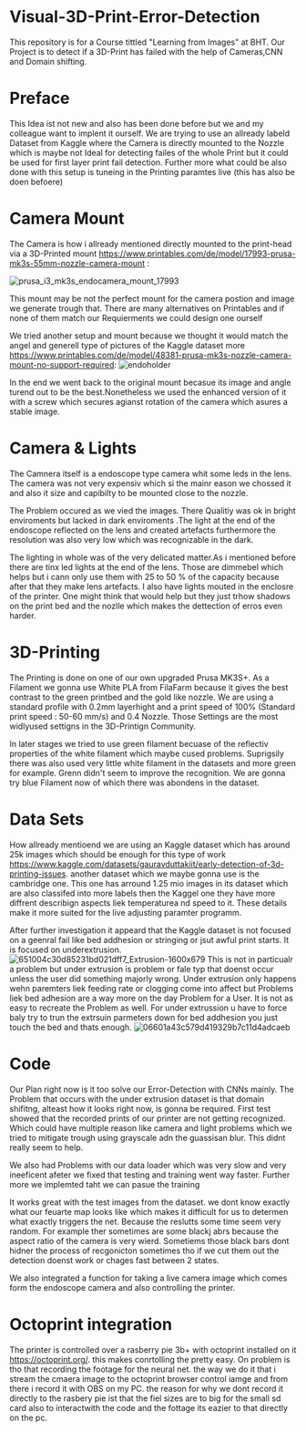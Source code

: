 # Visual-3D-Print-Error-Detection
This repository is for a Course tittled "Learning from Images" at BHT. Our Project is to detect if a 3D-Print has failed with the help of Cameras,CNN and Domain shifting.

# Preface
This Idea ist not new and also has been done before but we and my colleague want to implent it ourself. We are trying to use an allready labeld Dataset from Kaggle where the Camera is directly mounted to the Nozzle which is maybe not Ideal for detecting failes of the whole Print but it could be used for first layer print fail detection. Further more what could be also done with this setup is tuneing in the Printing paramtes live (this has also be doen befoere)

# Camera Mount 
The Camera is how i allready mentioned directly mounted to the print-head via a 3D-Printed mount https://www.printables.com/de/model/17993-prusa-mk3s-55mm-nozzle-camera-mount : 

![prusa_i3_mk3s_endocamera_mount_17993](https://github.com/prenzelprinz/Visual-3D-Print-Error-Detection/assets/132297533/261fa786-227b-4fea-8149-536212d40aad)

This mount may be not the perfect mount for the camera postion and image we generate trough that. There are many alternatives on Printables and if none of them match our Requierments we could design one ourself 

We tried another setup and mount because we thought it would match the angel and generell type of pictures of the Kaggle dataset more https://www.printables.com/de/model/48381-prusa-mk3s-nozzle-camera-mount-no-support-required:
![endoholder](https://github.com/prenzelprinz/Visual-3D-Print-Error-Detection/assets/132297533/51e9bb7a-48fd-4496-a051-a5fb4b7486bd)

In the end we went back to the original mount becasue its image and angle turend out to be the best.Nonetheless we used the enhanced version of it with a screw which secures agianst rotation of the camera which asures a stable image. 

# Camera & Lights 
The Camnera itself is a endoscope type camera whit some leds in the lens. The camera was not very expensiv which si the mainr eason we chossed it and also it size and capibilty to be mounted close to the nozzle. 

The Problem occured as we vied the images. There Qualitiy was ok in bright enviroments but lacked in dark enviroments .The light at the end of the endoscope reflected on the lens and created artefacts furthermore the resolution was also very low which was recognizable in the dark. 

The lighting in whole was of the very delicated matter.As i mentioned before there are tinx led lights at the end of the lens. Those are dimmebel which helps but i cann only use them with 25 to 50 % of the capacity because after that they make lens artefacts. I also have lights mouted in the enclosre of the printer. One might think that would help but they just trhow shadows on the print bed and the nozlle which makes the dettection of erros even harder.

# 3D-Printing
The Printing is done on one of our own upgraded Prusa MK3S+. As a Filament we gonna use White PLA from FilaFarm because it gives the best contrast to the green printbed and the gold like nozzle. We are using a standard profile with 0.2mm layerhight and a print speed of 100% (Standard print speed : 50-60 mm/s) and 0.4 Nozzle. Those Settings are the most widlyused settigns in the 3D-Printign Community.

In later stages we tried to use green filament becuase of the reflectiv properties of the white filament which maybe cused problems. Suprigsily there was also used very little white filament in the datasets and more green for example. 
Grenn didn't seem to improve the recognition. We are gonna try blue Filament now of which there was abondens in the dataset.  

# Data Sets
How allready mentioend we are using an Kaggle dataset which has around 25k images which should be enough for this type of work https://www.kaggle.com/datasets/gauravduttakiit/early-detection-of-3d-printing-issues. another dataset which we maybe gonna use is the cambridge one. This one has arround 1.25 mio images in its dataset which are also classifed into more labels then the Kaggel one they have more diffrent describign aspects liek temperaturea nd speed to it. These details make it more suited for the live adjusting paramter programm.

After further investigation it appeard that the Kaggle dataset is not focused on a geenral fail like bed addhesion or stringing or jsut awful print starts. It is focused on underextrusion. ![651004c30d85231bd021dff7_Extrusion-1600x679](https://github.com/prenzelprinz/Visual-3D-Print-Error-Detection/assets/132297533/e7bd4038-e0c1-405f-923c-461b9aa0c5bd)
This is not in particualr a problem but under extrusion is problem or fale typ that doenst occur unless the user did something majorly wrong. Under extrusion only happens wehn paremters liek feeding rate or clogging come into affect but Problems liek bed adhesion are a way more on the day Problem for a User. It is not as easy to recreate the Problem as well. For under extrussion u have to force baly try to trun the extrsuin parmeters down for bed addhesion you just touch the bed and thats enough.
![06601a43c579d419329b7c11d4adcaeb](https://github.com/prenzelprinz/Visual-3D-Print-Error-Detection/assets/132297533/04e35d8a-cc1f-4c06-b43b-fd9662325065)

# Code
Our Plan right now is it too solve our Error-Detection with CNNs mainly. The Problem that occurs with the under extrusion dataset is that domain shifitng, alteast how it looks right now, is gonna be required. First test showed that the recorded prints of our printer are not getting recognized. Which could have multiple reason like camera and light problems which we tried to mitigate trough using grayscale adn the guassisan blur. This didnt really seem to help.

We also had Problems with our data loader which was very slow and very ineeficent afeter we fixed that testing and training went way faster. Further more we implemted taht we can pasue the training 

It works great with the test images from the dataset. we dont know exactly what our feuarte map looks like which makes it difficult for us to determen what exactly triggers the net. Because the reslutts some time seem very random. 
For example ther sometimes are some blackj abrs because the aspect ratio of the camera is very wierd. Sometiems those black bars dont hidner the process of recgonicton sometimes tho if we cut them out the detection doenst work or chages fast between 2 states.

We also integrated a function for taking a live camera image which comes form the endoscope camera and also controlling the printer.

# Octoprint integration
The printer is controlled over a rasberry pie 3b+ with octoprint installed on it https://octoprint.org/. this makes conrtolling the pretty easy. On problem is tho that recording the footage for the neural net. the way we do it that i stream the cmaera image to the octoprint browser control iamge and from there i record it with OBS on my PC. the reason for why we dont record it directly to the rasbery pie ist that the fiel sizes are to big for the small sd card also to interactwith the code and the fottage its eazier to that directly on the pc.



